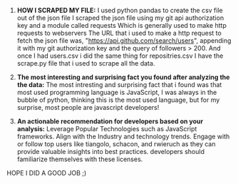 1. **HOW I SCRAPED MY FILE:**
      I used python pandas to create the csv file out of the json file 
      I scraped the json file using my git api authorization key and a module called requests
      Which is generally used to make http requests to webservers
      The URL that i used to make a http request to fetch the json file was, "https://api.github.com/search/users", appending it with my git authorization key and the query of followers > 200.
      And once I had users.csv i did the same thing for repositries.csv
      I have the scrape.py file that i used to scrape all the data.

2. **The most interesting and surprising fact you found after analyzing the the data:**
      The most intresting and surprising fact that i found was that most used programming language is JavaScript, I was always in the bubble of python, thinking this is the most used language, but for my surprise,
      most people are javascript developers!

3. **An actionable recommendation for developers based on your analysis:**
      Leverage Popular Technologies such as JavaScript frameworks.
      Align with the Industry and technology trends.
      Engage with or follow top users like tiangolo, schacon, and rwieruch as they can provide valuable insights into best practices.
      developers should familiarize themselves with these licenses.

HOPE I DID A GOOD JOB ;)

